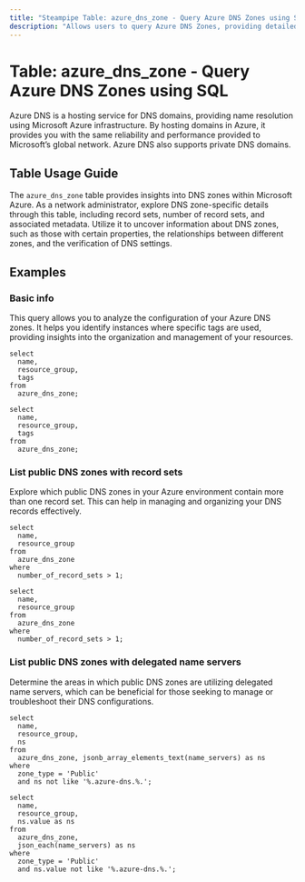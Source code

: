 ```yaml
---
title: "Steampipe Table: azure_dns_zone - Query Azure DNS Zones using SQL"
description: "Allows users to query Azure DNS Zones, providing detailed information about each DNS zone within the Azure environment."
---
```


# Table: azure_dns_zone - Query Azure DNS Zones using SQL

Azure DNS is a hosting service for DNS domains, providing name resolution using Microsoft Azure infrastructure. By hosting domains in Azure, it provides you with the same reliability and performance provided to Microsoft’s global network. Azure DNS also supports private DNS domains.

## Table Usage Guide

The `azure_dns_zone` table provides insights into DNS zones within Microsoft Azure. As a network administrator, explore DNS zone-specific details through this table, including record sets, number of record sets, and associated metadata. Utilize it to uncover information about DNS zones, such as those with certain properties, the relationships between different zones, and the verification of DNS settings.

## Examples

### Basic info
This query allows you to analyze the configuration of your Azure DNS zones. It helps you identify instances where specific tags are used, providing insights into the organization and management of your resources.

```sql+postgres
select
  name,
  resource_group,
  tags
from
  azure_dns_zone;
```

```sql+sqlite
select
  name,
  resource_group,
  tags
from
  azure_dns_zone;
```

### List public DNS zones with record sets
Explore which public DNS zones in your Azure environment contain more than one record set. This can help in managing and organizing your DNS records effectively.

```sql+postgres
select
  name,
  resource_group
from
  azure_dns_zone
where
  number_of_record_sets > 1;
```

```sql+sqlite
select
  name,
  resource_group
from
  azure_dns_zone
where
  number_of_record_sets > 1;
```

### List public DNS zones with delegated name servers
Determine the areas in which public DNS zones are utilizing delegated name servers, which can be beneficial for those seeking to manage or troubleshoot their DNS configurations.

```sql+postgres
select
  name,
  resource_group,
  ns
from
  azure_dns_zone, jsonb_array_elements_text(name_servers) as ns
where
  zone_type = 'Public'
  and ns not like '%.azure-dns.%.';
```

```sql+sqlite
select
  name,
  resource_group,
  ns.value as ns
from
  azure_dns_zone,
  json_each(name_servers) as ns
where
  zone_type = 'Public'
  and ns.value not like '%.azure-dns.%.';
```